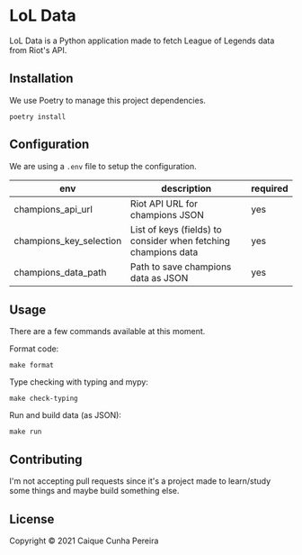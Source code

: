 # LoL Data

LoL Data is a Python application made to fetch League of Legends data from Riot's API.

## Installation

We use Poetry to manage this project dependencies.

```
poetry install
```

## Configuration

We are using a `.env` file to setup the configuration.

| env | description | required |
|---|---|---|
| champions_api_url | Riot API URL for champions JSON | yes |
| champions_key_selection | List of keys (fields) to consider when fetching champions data | yes |
| champions_data_path | Path to save champions data as JSON | yes |

## Usage

There are a few commands available at this moment.

Format code:

```
make format
```

Type checking with typing and mypy:

```
make check-typing
```

Run and build data (as JSON):

```
make run
```

## Contributing

I'm not accepting pull requests since it's a project made to learn/study some things and maybe build something else.

## License

Copyright © 2021 Caique Cunha Pereira
